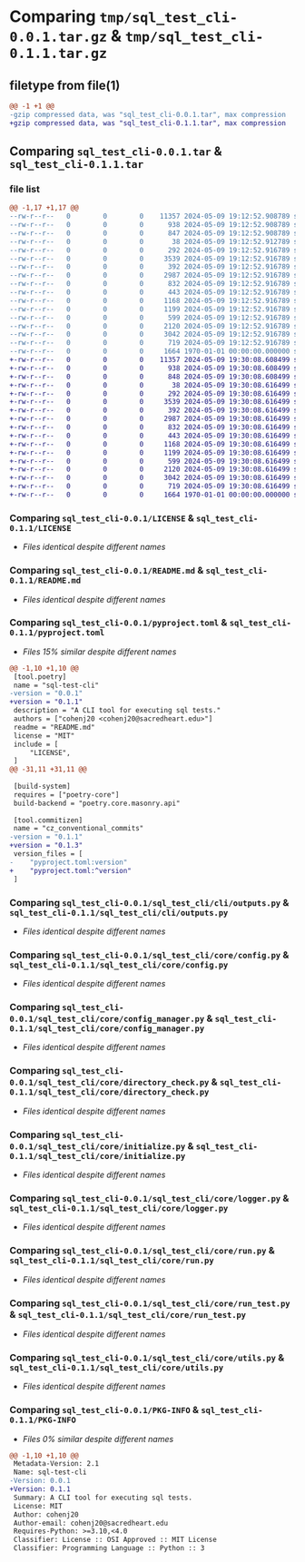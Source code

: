 # Comparing `tmp/sql_test_cli-0.0.1.tar.gz` & `tmp/sql_test_cli-0.1.1.tar.gz`

## filetype from file(1)

```diff
@@ -1 +1 @@
-gzip compressed data, was "sql_test_cli-0.0.1.tar", max compression
+gzip compressed data, was "sql_test_cli-0.1.1.tar", max compression
```

## Comparing `sql_test_cli-0.0.1.tar` & `sql_test_cli-0.1.1.tar`

### file list

```diff
@@ -1,17 +1,17 @@
--rw-r--r--   0        0        0    11357 2024-05-09 19:12:52.908789 sql_test_cli-0.0.1/LICENSE
--rw-r--r--   0        0        0      938 2024-05-09 19:12:52.908789 sql_test_cli-0.0.1/README.md
--rw-r--r--   0        0        0      847 2024-05-09 19:12:52.908789 sql_test_cli-0.0.1/pyproject.toml
--rw-r--r--   0        0        0       38 2024-05-09 19:12:52.912789 sql_test_cli-0.0.1/sql_test_cli/cli/__init__.py
--rw-r--r--   0        0        0      292 2024-05-09 19:12:52.916789 sql_test_cli-0.0.1/sql_test_cli/cli/commands.py
--rw-r--r--   0        0        0     3539 2024-05-09 19:12:52.916789 sql_test_cli-0.0.1/sql_test_cli/cli/outputs.py
--rw-r--r--   0        0        0      392 2024-05-09 19:12:52.916789 sql_test_cli-0.0.1/sql_test_cli/core/__init__.py
--rw-r--r--   0        0        0     2987 2024-05-09 19:12:52.916789 sql_test_cli-0.0.1/sql_test_cli/core/config.py
--rw-r--r--   0        0        0      832 2024-05-09 19:12:52.916789 sql_test_cli-0.0.1/sql_test_cli/core/config_manager.py
--rw-r--r--   0        0        0      443 2024-05-09 19:12:52.916789 sql_test_cli-0.0.1/sql_test_cli/core/connection.py
--rw-r--r--   0        0        0     1168 2024-05-09 19:12:52.916789 sql_test_cli-0.0.1/sql_test_cli/core/directory_check.py
--rw-r--r--   0        0        0     1199 2024-05-09 19:12:52.916789 sql_test_cli-0.0.1/sql_test_cli/core/initialize.py
--rw-r--r--   0        0        0      599 2024-05-09 19:12:52.916789 sql_test_cli-0.0.1/sql_test_cli/core/logger.py
--rw-r--r--   0        0        0     2120 2024-05-09 19:12:52.916789 sql_test_cli-0.0.1/sql_test_cli/core/run.py
--rw-r--r--   0        0        0     3042 2024-05-09 19:12:52.916789 sql_test_cli-0.0.1/sql_test_cli/core/run_test.py
--rw-r--r--   0        0        0      719 2024-05-09 19:12:52.916789 sql_test_cli-0.0.1/sql_test_cli/core/utils.py
--rw-r--r--   0        0        0     1664 1970-01-01 00:00:00.000000 sql_test_cli-0.0.1/PKG-INFO
+-rw-r--r--   0        0        0    11357 2024-05-09 19:30:08.608499 sql_test_cli-0.1.1/LICENSE
+-rw-r--r--   0        0        0      938 2024-05-09 19:30:08.608499 sql_test_cli-0.1.1/README.md
+-rw-r--r--   0        0        0      848 2024-05-09 19:30:08.608499 sql_test_cli-0.1.1/pyproject.toml
+-rw-r--r--   0        0        0       38 2024-05-09 19:30:08.616499 sql_test_cli-0.1.1/sql_test_cli/cli/__init__.py
+-rw-r--r--   0        0        0      292 2024-05-09 19:30:08.616499 sql_test_cli-0.1.1/sql_test_cli/cli/commands.py
+-rw-r--r--   0        0        0     3539 2024-05-09 19:30:08.616499 sql_test_cli-0.1.1/sql_test_cli/cli/outputs.py
+-rw-r--r--   0        0        0      392 2024-05-09 19:30:08.616499 sql_test_cli-0.1.1/sql_test_cli/core/__init__.py
+-rw-r--r--   0        0        0     2987 2024-05-09 19:30:08.616499 sql_test_cli-0.1.1/sql_test_cli/core/config.py
+-rw-r--r--   0        0        0      832 2024-05-09 19:30:08.616499 sql_test_cli-0.1.1/sql_test_cli/core/config_manager.py
+-rw-r--r--   0        0        0      443 2024-05-09 19:30:08.616499 sql_test_cli-0.1.1/sql_test_cli/core/connection.py
+-rw-r--r--   0        0        0     1168 2024-05-09 19:30:08.616499 sql_test_cli-0.1.1/sql_test_cli/core/directory_check.py
+-rw-r--r--   0        0        0     1199 2024-05-09 19:30:08.616499 sql_test_cli-0.1.1/sql_test_cli/core/initialize.py
+-rw-r--r--   0        0        0      599 2024-05-09 19:30:08.616499 sql_test_cli-0.1.1/sql_test_cli/core/logger.py
+-rw-r--r--   0        0        0     2120 2024-05-09 19:30:08.616499 sql_test_cli-0.1.1/sql_test_cli/core/run.py
+-rw-r--r--   0        0        0     3042 2024-05-09 19:30:08.616499 sql_test_cli-0.1.1/sql_test_cli/core/run_test.py
+-rw-r--r--   0        0        0      719 2024-05-09 19:30:08.616499 sql_test_cli-0.1.1/sql_test_cli/core/utils.py
+-rw-r--r--   0        0        0     1664 1970-01-01 00:00:00.000000 sql_test_cli-0.1.1/PKG-INFO
```

### Comparing `sql_test_cli-0.0.1/LICENSE` & `sql_test_cli-0.1.1/LICENSE`

 * *Files identical despite different names*

### Comparing `sql_test_cli-0.0.1/README.md` & `sql_test_cli-0.1.1/README.md`

 * *Files identical despite different names*

### Comparing `sql_test_cli-0.0.1/pyproject.toml` & `sql_test_cli-0.1.1/pyproject.toml`

 * *Files 15% similar despite different names*

```diff
@@ -1,10 +1,10 @@
 [tool.poetry]
 name = "sql-test-cli"
-version = "0.0.1"
+version = "0.1.1"
 description = "A CLI tool for executing sql tests."
 authors = ["cohenj20 <cohenj20@sacredheart.edu>"]
 readme = "README.md"
 license = "MIT"
 include = [
     "LICENSE",
 ]
@@ -31,11 +31,11 @@
 
 [build-system]
 requires = ["poetry-core"]
 build-backend = "poetry.core.masonry.api"
 
 [tool.commitizen]
 name = "cz_conventional_commits"
-version = "0.1.1"
+version = "0.1.3"
 version_files = [
-    "pyproject.toml:version"
+    "pyproject.toml:^version"
 ]
```

### Comparing `sql_test_cli-0.0.1/sql_test_cli/cli/outputs.py` & `sql_test_cli-0.1.1/sql_test_cli/cli/outputs.py`

 * *Files identical despite different names*

### Comparing `sql_test_cli-0.0.1/sql_test_cli/core/config.py` & `sql_test_cli-0.1.1/sql_test_cli/core/config.py`

 * *Files identical despite different names*

### Comparing `sql_test_cli-0.0.1/sql_test_cli/core/config_manager.py` & `sql_test_cli-0.1.1/sql_test_cli/core/config_manager.py`

 * *Files identical despite different names*

### Comparing `sql_test_cli-0.0.1/sql_test_cli/core/directory_check.py` & `sql_test_cli-0.1.1/sql_test_cli/core/directory_check.py`

 * *Files identical despite different names*

### Comparing `sql_test_cli-0.0.1/sql_test_cli/core/initialize.py` & `sql_test_cli-0.1.1/sql_test_cli/core/initialize.py`

 * *Files identical despite different names*

### Comparing `sql_test_cli-0.0.1/sql_test_cli/core/logger.py` & `sql_test_cli-0.1.1/sql_test_cli/core/logger.py`

 * *Files identical despite different names*

### Comparing `sql_test_cli-0.0.1/sql_test_cli/core/run.py` & `sql_test_cli-0.1.1/sql_test_cli/core/run.py`

 * *Files identical despite different names*

### Comparing `sql_test_cli-0.0.1/sql_test_cli/core/run_test.py` & `sql_test_cli-0.1.1/sql_test_cli/core/run_test.py`

 * *Files identical despite different names*

### Comparing `sql_test_cli-0.0.1/sql_test_cli/core/utils.py` & `sql_test_cli-0.1.1/sql_test_cli/core/utils.py`

 * *Files identical despite different names*

### Comparing `sql_test_cli-0.0.1/PKG-INFO` & `sql_test_cli-0.1.1/PKG-INFO`

 * *Files 0% similar despite different names*

```diff
@@ -1,10 +1,10 @@
 Metadata-Version: 2.1
 Name: sql-test-cli
-Version: 0.0.1
+Version: 0.1.1
 Summary: A CLI tool for executing sql tests.
 License: MIT
 Author: cohenj20
 Author-email: cohenj20@sacredheart.edu
 Requires-Python: >=3.10,<4.0
 Classifier: License :: OSI Approved :: MIT License
 Classifier: Programming Language :: Python :: 3
```

